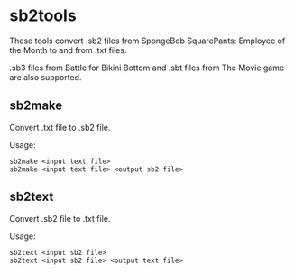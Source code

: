 # sb2tools
These tools convert .sb2 files from SpongeBob SquarePants: Employee of the Month to and from .txt files.

.sb3 files from Battle for Bikini Bottom and .sbt files from The Movie game are also supported.

## sb2make
Convert .txt file to .sb2 file.

Usage:

    sb2make <input text file>
    sb2make <input text file> <output sb2 file>

## sb2text
Convert .sb2 file to .txt file.

Usage:

    sb2text <input sb2 file>
    sb2text <input sb2 file> <output text file>
